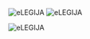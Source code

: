 <img align="center" src="https://github-readme-stats.vercel.app/api/top-langs/?username=eLEGIJA&layout=compact&hide=htm&theme=radical&bg_color=ffffff&text_color=fa86c4" alt="eLEGIJA" />
<img align="center" src="https://github-readme-stats.vercel.app/api?username=eLEGIJA&show_icons=true&theme=radical&bg_color=ffffff&text_color=fa86c4" alt="eLEGIJA" />
<p align="left"> <img src="https://komarev.com/ghpvc/?username=eLEGIJA" alt="eLEGIJA" /> </p>
